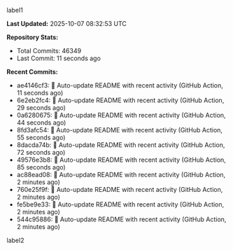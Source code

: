 
label1 
<!-- ACTIVITY_START -->
**Last Updated:** 2025-10-07 08:32:53 UTC

**Repository Stats:**
- Total Commits: 46349
- Last Commit: 11 seconds ago

**Recent Commits:**
- ae4146cf3: 🤖 Auto-update README with recent activity (GitHub Action, 11 seconds ago)
- 6e2eb2fc4: 🤖 Auto-update README with recent activity (GitHub Action, 29 seconds ago)
- 0a6280675: 🤖 Auto-update README with recent activity (GitHub Action, 44 seconds ago)
- 8fd3afc54: 🤖 Auto-update README with recent activity (GitHub Action, 55 seconds ago)
- 8dacda74b: 🤖 Auto-update README with recent activity (GitHub Action, 72 seconds ago)
- 49576e3b8: 🤖 Auto-update README with recent activity (GitHub Action, 85 seconds ago)
- ac88ead08: 🤖 Auto-update README with recent activity (GitHub Action, 2 minutes ago)
- 760e25f9f: 🤖 Auto-update README with recent activity (GitHub Action, 2 minutes ago)
- fe5be9e33: 🤖 Auto-update README with recent activity (GitHub Action, 2 minutes ago)
- 544c95886: 🤖 Auto-update README with recent activity (GitHub Action, 2 minutes ago)
<!-- ACTIVITY_END -->

label2
